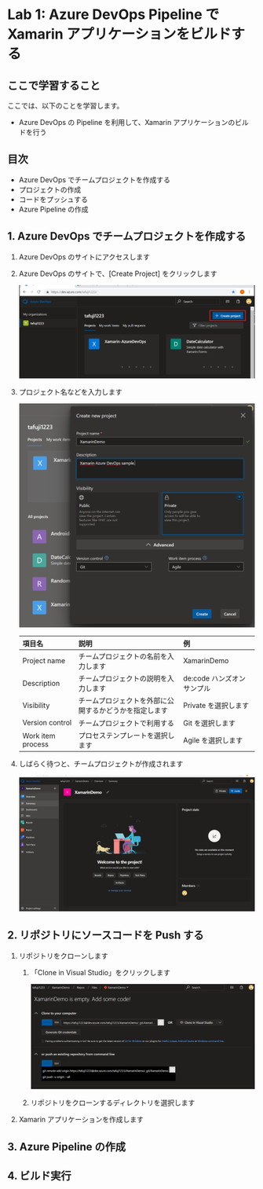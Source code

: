 # Lab 1: Azure DevOps Pipeline で Xamarin アプリケーションをビルドする

## ここで学習すること

ここでは、以下のことを学習します。

- Azure DevOps の Pipeline を利用して、Xamarin アプリケーションのビルドを行う

## 目次

- Azure DevOps でチームプロジェクトを作成する
- プロジェクトの作成
- コードをプッシュする
- Azure Pipeline の作成

## 1. Azure DevOps でチームプロジェクトを作成する

1. Azure DevOps のサイトにアクセスします

2. Azure DevOps のサイトで、[Create Project] をクリックします

    ![Create Project](./screenshots/CreateTeamProject.png)

3. プロジェクト名などを入力します

    ![NewProject](./screenshots/CreateNewProject.png)

    |項目名|説明|例|
    |----|----|----|
    |Project name|チームプロジェクトの名前を入力します|XamarinDemo|
    |Description|チームプロジェクトの説明を入力します|de:code ハンズオンサンプル|
    |Visibility|チームプロジェクトを外部に公開するかどうかを指定します|Private を選択します|
    |Version control|チームプロジェクトで利用する |Git を選択します|
    |Work item process|プロセステンプレートを選択します|Agile を選択します|

4. しばらく待つと、チームプロジェクトが作成されます

    ![CreatedTeamProject](./screenshots/ProjectHome.png)

## 2. リポジトリにソースコードを Push する

1. リポジトリをクローンします
   1. 「Clone in Visual Studio」をクリックします

        ![Clone to your computer](./screenshots/CloneToYourComputer.png)

   2. リポジトリをクローンするディレクトリを選択します

2. Xamarin アプリケーションを作成します

## 3. Azure Pipeline の作成

## 4. ビルド実行
